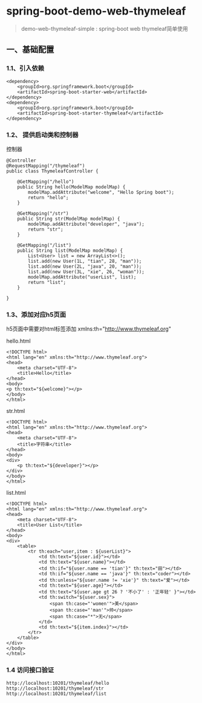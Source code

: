 # spring-boot-demo-web-thymeleaf

> demo-web-thymeleaf-simple : spring-boot web thymeleaf简单使用

## 一、基础配置

### 1.1、引入依赖

    <dependency>
        <groupId>org.springframework.boot</groupId>
        <artifactId>spring-boot-starter-web</artifactId>
    </dependency>
    <dependency>
        <groupId>org.springframework.boot</groupId>
        <artifactId>spring-boot-starter-thymeleaf</artifactId>
    </dependency>

### 1.2、 提供启动类和控制器

控制器

    @Controller
    @RequestMapping("/thymeleaf")
    public class ThymeleafController {
    
        @GetMapping("/hello")
        public String hello(ModelMap modelMap) {
            modelMap.addAttribute("welcome", "Hello Spring boot");
            return "hello";
        }
    
        @GetMapping("/str")
        public String str(ModelMap modelMap) {
            modelMap.addAttribute("developer", "java");
            return "str";
        }
    
        @GetMapping("/list")
        public String list(ModelMap modelMap) {
            List<User> list = new ArrayList<>();
            list.add(new User(1L, "tian", 28, "man"));
            list.add(new User(2L, "java", 20, "man"));
            list.add(new User(3L, "xie", 26, "woman"));
            modelMap.addAttribute("userList", list);
            return "list";
        }
    
    }

### 1.3、添加对应h5页面

h5页面中需要对html标签添加 xmlns:th="http://www.thymeleaf.org" 

hello.html

    <!DOCTYPE html>
    <html lang="en" xmlns:th="http://www.thymeleaf.org">
    <head>
        <meta charset="UTF-8">
        <title>Hello</title>
    </head>
    <body>
    <p th:text="${welcome}"></p>
    </body>
    </html>

str.html

    <!DOCTYPE html>
    <html lang="en" xmlns:th="http://www.thymeleaf.org">
    <head>
        <meta charset="UTF-8">
        <title>字符串</title>
    </head>
    <body>
    <div>
        <p th:text="${developer}"></p>
    </div>
    </body>
    </html>

list.html

    <!DOCTYPE html>
    <html lang="en" xmlns:th="http://www.thymeleaf.org">
    <head>
        <meta charset="UTF-8">
        <title>User List</title>
    </head>
    <body>
    <div>
        <table>
            <tr th:each="user,item : ${userList}">
                <td th:text="${user.id}"></td>
                <td th:text="${user.name}"></td>
                <td th:if="${user.name == 'tian'}" th:text="田"></td>
                <td th:if="${user.name == 'java'}" th:text="coder"></td>
                <td th:unless="${user.name != 'xie'}" th:text="爱"></td>
                <td th:text="${user.age}"></td>
                <td th:text="${user.age gt 26 ? '不小了' : '正年轻' }"></td>
                <td th:switch="${user.sex}">
                    <span th:case="'women'">美</span>
                    <span th:case="'man'">帅</span>
                    <span th:case="*">无</span>
                </td>
                <td th:text="${item.index}"></td>
            </tr>
        </table>
    </div>
    </body>
    </html>

### 1.4 访问接口验证

    http://localhost:10201/thymeleaf/hello
    http://localhost:10201/thymeleaf/str
    http://localhost:10201/thymeleaf/list